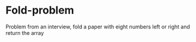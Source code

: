 # Fold-problem
Problem from an interview, fold a paper with eight numbers left or right and return the array
